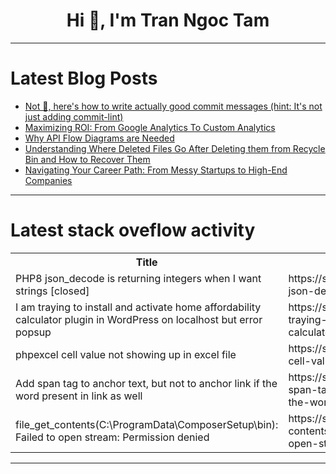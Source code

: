 <h1 align="center">Hi 👋, I'm Tran Ngoc Tam</h1>

---

# Latest Blog Posts 
<!-- BLOG-POST-LIST:START -->
- [Not 💩, here&#39;s how to write actually good commit messages &lpar;hint: It&#39;s not just adding commit-lint&rpar;](https://dev.to/middleware/not-heres-how-to-write-actually-good-commit-messages-hint-its-not-just-adding-commit-lint-j2i)
- [Maximizing ROI: From Google Analytics To Custom Analytics](https://dev.to/sotergreco/maximizing-roi-from-google-analytics-to-custom-analytics-5915)
- [Why API Flow Diagrams are Needed](https://dev.to/tomjohnson3/why-api-flow-diagrams-are-needed-2049)
- [Understanding Where Deleted Files Go After Deleting them from Recycle Bin and How to Recover Them](https://dev.to/e-tech/understanding-where-deleted-files-go-after-deleting-them-from-recycle-bin-and-how-to-recover-them-2aej)
- [Navigating Your Career Path: From Messy Startups to High-End Companies](https://dev.to/nadim_ch0wdhury/navigating-your-career-path-from-messy-startups-to-high-end-companies-9jj)
<!-- BLOG-POST-LIST:END -->

---

# Latest stack oveflow activity
<table>
  <tr><th>Title</th><th>Link</th></tr>
  <!-- STACKOVERFLOW:START --><tr><td>PHP8 json_decode is returning integers when I want strings [closed]</td><td>https://stackoverflow.com/questions/78585880/php8-json-decode-is-returning-integers-when-i-want-strings</td></tr><tr><td>I am traying to install and activate home affordability calculator plugin in WordPress on localhost but error popsup</td><td>https://stackoverflow.com/questions/78585874/i-am-traying-to-install-and-activate-home-affordability-calculator-plugin-in-wor</td></tr><tr><td>phpexcel cell value not showing up in excel file</td><td>https://stackoverflow.com/questions/78585811/phpexcel-cell-value-not-showing-up-in-excel-file</td></tr><tr><td>Add span tag to anchor text, but not to anchor link if the word present in link as well</td><td>https://stackoverflow.com/questions/78585809/add-span-tag-to-anchor-text-but-not-to-anchor-link-if-the-word-present-in-link</td></tr><tr><td>file_get_contents&lpar;C:\ProgramData\ComposerSetup\bin&rpar;: Failed to open stream: Permission denied</td><td>https://stackoverflow.com/questions/78585779/file-get-contentsc-programdata-composersetup-bin-failed-to-open-stream-perm</td></tr><!-- STACKOVERFLOW:END -->
</table>

---


